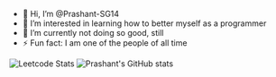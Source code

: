 - 👋 Hi, I’m @Prashant-SG14
- 👀 I’m interested in learning how to better myself as a programmer
- 🌱 I’m currently not doing so good, still
- ⚡ Fun fact: I am one of the people of all time

![Leetcode Stats](https://leetcard.jacoblin.cool/Prashant-SG14)
![Prashant's GitHub stats](https://github-readme-stats.vercel.app/api?username=prashant-sg14&show_icons=true&theme=transparent)


<!---
- 💞️ I’m looking to collaborate on ...

- 📫 How to reach me 
Prashant-SG14/Prashant-SG14 is a ✨ special ✨ repository because its `README.md` (this file) appears on your GitHub profile.
You can click the Preview link to take a look at your changes.
--->
